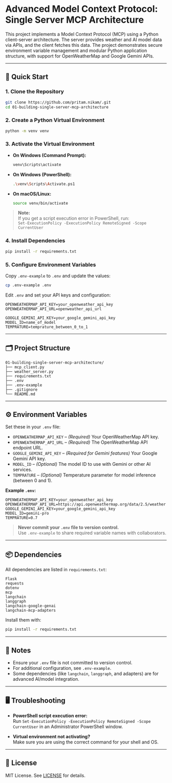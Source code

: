 # Advanced Model Context Protocol: Single Server MCP Architecture

This project implements a Model Context Protocol (MCP) using a Python client-server architecture. The server provides weather and AI model data via APIs, and the client fetches this data. The project demonstrates secure environment variable management and modular Python application structure, with support for OpenWeatherMap and Google Gemini APIs.

---

## 🚀 Quick Start

### 1. Clone the Repository

```sh
git clone https://github.com/pritam.nikam/.git
cd 01-building-single-server-mcp-architecture
```

### 2. Create a Python Virtual Environment

```sh
python -m venv venv
```

### 3. Activate the Virtual Environment

- **On Windows (Command Prompt):**
  ```sh
  venv\Scripts\activate
  ```
- **On Windows (PowerShell):**
  ```sh
  .\venv\Scripts\Activate.ps1
  ```
- **On macOS/Linux:**
  ```sh
  source venv/bin/activate
  ```

> **Note:**  
> If you get a script execution error in PowerShell, run:  
> `Set-ExecutionPolicy -ExecutionPolicy RemoteSigned -Scope CurrentUser`

### 4. Install Dependencies

```sh
pip install -r requirements.txt
```

### 5. Configure Environment Variables

Copy `.env-example` to `.env` and update the values:

```sh
cp .env-example .env
```

Edit `.env` and set your API keys and configuration:

```
OPENWEATHERMAP_API_KEY=your_openweather_api_key
OPENWEATHERMAP_API_URL=openweather_api_url

GOOGLE_GEMINI_API_KEY=your_google_gemini_api_key
MODEL_ID=name_of_model
TEMPRATURE=temprature_between_0_to_1
```

---

## 🗂️ Project Structure

```
01-building-single-server-mcp-architecture/
├── mcp_client.py
├── weather_server.py
├── requirements.txt
├── .env
├── .env-example
├── .gitignore
└── README.md
```

---

## ⚙️ Environment Variables

Set these in your `.env` file:

- `OPENWEATHERMAP_API_KEY` – *(Required)* Your OpenWeatherMap API key.
- `OPENWEATHERMAP_API_URL` – *(Required)* The OpenWeatherMap API endpoint URL.
- `GOOGLE_GEMINI_API_KEY` – *(Required for Gemini features)* Your Google Gemini API key.
- `MODEL_ID` – *(Optional)* The model ID to use with Gemini or other AI services.
- `TEMPRATURE` – *(Optional)* Temperature parameter for model inference (between 0 and 1).

**Example `.env`:**
```
OPENWEATHERMAP_API_KEY=your_openweather_api_key
OPENWEATHERMAP_API_URL=https://api.openweathermap.org/data/2.5/weather
GOOGLE_GEMINI_API_KEY=your_google_gemini_api_key
MODEL_ID=gemini-pro
TEMPRATURE=0.7
```

> **Never commit your `.env` file to version control.**  
> Use `.env-example` to share required variable names with collaborators.

---

## 📦 Dependencies

All dependencies are listed in `requirements.txt`:

```
Flask
requests
dotenv
mcp
langchain
langgraph
langchain-google-genai
langchain-mcp-adapters
```

Install them with:

```sh
pip install -r requirements.txt
```

---

## 📝 Notes

- Ensure your `.env` file is not committed to version control.
- For additional configuration, see `.env-example`.
- Some dependencies (like `langchain`, `langgraph`, and adapters) are for advanced AI/model integration.

---

## 🖥️ Troubleshooting

- **PowerShell script execution error:**  
  Run `Set-ExecutionPolicy -ExecutionPolicy RemoteSigned -Scope CurrentUser` in an Administrator PowerShell window.

- **Virtual environment not activating?**  
  Make sure you are using the correct command for your shell and OS.

---

## 📄 License

MIT License. See [LICENSE](LICENSE) for details.